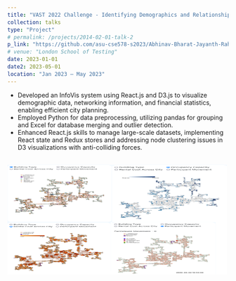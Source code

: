 ```yaml
---
title: "VAST 2022 Challenge - Identifying Demographics and Relationships"
collection: talks
type: "Project"
# permalink: /projects/2014-02-01-talk-2
p_link: "https://github.com/asu-cse578-s2023/Abhinav-Bharat-Jayanth-Rahil-Shreya-Snehal"
# venue: "London School of Testing"
date: 2023-01-01
date2: 2023-05-01
location: "Jan 2023 – May 2023"
---
```


* Developed an InfoVis system using React.js and D3.js to visualize demographic data, networking information, and financial statistics, enabling efficient city planning.
* Employed Python for data preprocessing, utilizing pandas for grouping and Excel for database merging and outlier detection.
* Enhanced React.js skills to manage large-scale datasets, implementing React state and Redux stores and addressing node clustering issues in D3 visualizations with anti-colliding forces.

<!-- <div style="display: flex;"> -->
<br><img src="/images/vast_2.png"  width="500" height="250">
<!-- <img src="/images/vast_1.png"> -->
<!-- </div> -->
<!-- * Technology stack -  -->
